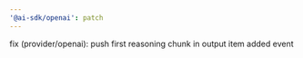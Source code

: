 ```yaml
---
'@ai-sdk/openai': patch
---
```


fix (provider/openai): push first reasoning chunk in output item added event
